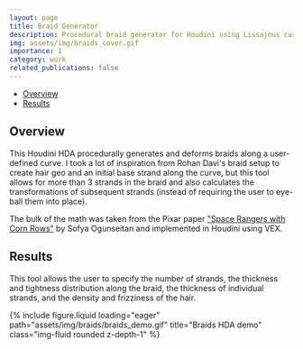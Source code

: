```yaml
---
layout: page
title: Braid Generator
description: Procedural braid generator for Houdini using Lissajous curves.
img: assets/img/braids_cover.gif
importance: 1
category: work
related_publications: false
---
```


<!-- Include MathJax -->
<script type="text/javascript" async
  src="https://cdn.jsdelivr.net/npm/mathjax@3/es5/tex-mml-chtml.js">
</script>

- [Overview](#overview)
- [Results](#results)

## Overview

This Houdini HDA procedurally generates and deforms braids along a user-defined curve. I took a lot of inspiration from Rohan Davi's braid setup to create hair geo and an initial base strand along the curve, but this tool allows for more than 3 strands in the braid and also calculates the transformations of subsequent strands (instead of requiring the user to eye-ball them into place). 

The bulk of the math was taken from the Pixar paper ["Space Rangers with Corn Rows"](https://graphics.pixar.com/library/Cornrows/) by Sofya Ogunseitan and implemented in Houdini using VEX. 

## Results
This tool allows the user to specify the number of strands, the thickness and tightness distribution along the braid, the thickness of individual strands, and the density and frizziness of the hair.

<div class="row">
    <div class="col-sm mt-3 mt-md-0">
        {% include figure.liquid loading="eager" path="assets/img/braids/braids_demo.gif" title="Braids HDA demo" class="img-fluid rounded z-depth-1" %}
    </div>
</div>
